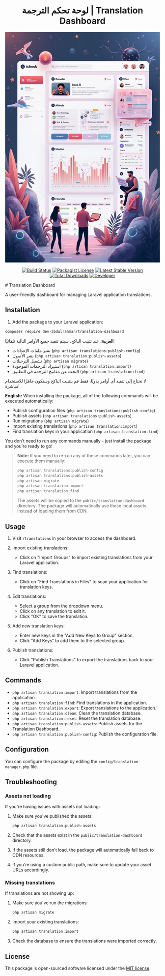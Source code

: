<h1 align="center">لوحة تحكم الترجمة | Translation Dashboard</h1>

<p align="center">
  <img src="resources/assets/images/package-bg.webp" alt="Translation Dashboard">
</p>

<p align="center">
  <a href="https://travis-ci.org/dev-3bdulrahman/translation-dashboard"><img src="https://travis-ci.org/dev-3bdulrahman/translation-dashboard.svg?branch=master" alt="Build Status"></a>
  <a href="http://choosealicense.com/licenses/mit/"><img src="https://poser.pugx.org/dev-3bdulrahman/translation-dashboard/license.png" alt="Packagist License"></a>
  <a href="https://packagist.org/packages/dev-3bdulrahman/translation-dashboard"><img src="https://poser.pugx.org/dev-3bdulrahman/translation-dashboard/version.png" alt="Latest Stable Version"></a>
  <a href="https://packagist.org/packages/dev-3bdulrahman/translation-dashboard"><img src="https://poser.pugx.org/dev-3bdulrahman/translation-dashboard/d/total.png" alt="Total Downloads"></a>
  <a href="https://3bdulrahman.com"><img src="https://img.shields.io/badge/Developer-Abdulrahman-blue.svg" alt="Developer"></a>
</p># Translation Dashboard

A user-friendly dashboard for managing Laravel application translations.

## Installation

1. Add the package to your Laravel application:

```bash
composer require dev-3bdulrahman/translation-dashboard
```

**العربية:**
عند تثبيت الباكج، سيتم تنفيذ جميع الأوامر التالية تلقائيًا:
- نشر ملفات الإعدادات (`php artisan translations:publish-config`)
- نشر الأصول (`php artisan translation:publish-assets`)
- تشغيل الترحيلات (`php artisan migrate`)
- استيراد الترجمات الموجودة (`php artisan translation:import`)
- البحث عن مفاتيح الترجمة في التطبيق (`php artisan translation:find`)

لا تحتاج إلى تنفيذ أي أوامر يدويًا، فقط قم بتثبيت الباكج وستكون جاهزًا للاستخدام مباشرة!

**English:**
When installing the package, all of the following commands will be executed automatically:
- Publish configuration files (`php artisan translations:publish-config`)
- Publish assets (`php artisan translations:publish-assets`)
- Run migrations (`php artisan migrate`)
- Import existing translations (`php artisan translation:import`)
- Find translation keys in your application (`php artisan translation:find`)

You don't need to run any commands manually - just install the package and you're ready to go!

> **Note:** If you need to re-run any of these commands later, you can execute them manually:
> ```bash
> php artisan translations:publish-config
> php artisan translations:publish-assets
> php artisan migrate
> php artisan translation:import
> php artisan translation:find
> ```
>
> The assets will be copied to the `public/translation-dashboard` directory. The package will automatically use these local assets instead of loading them from CDN.

## Usage

1. Visit `/translations` in your browser to access the dashboard.

2. Import existing translations:
   - Click on "Import Groups" to import existing translations from your Laravel application.

3. Find translations:
   - Click on "Find Translations in Files" to scan your application for translation keys.

4. Edit translations:
   - Select a group from the dropdown menu.
   - Click on any translation to edit it.
   - Click "OK" to save the translation.

5. Add new translation keys:
   - Enter new keys in the "Add New Keys to Group" section.
   - Click "Add Keys" to add them to the selected group.

6. Publish translations:
   - Click "Publish Translations" to export the translations back to your Laravel application.

## Commands

- `php artisan translation:import`: Import translations from the application.
- `php artisan translation:find`: Find translations in the application.
- `php artisan translation:export`: Export translations to the application.
- `php artisan translation:clean`: Clean the translation database.
- `php artisan translation:reset`: Reset the translation database.
- `php artisan translation:publish-assets`: Publish assets for the Translation Dashboard.
- `php artisan translation:publish-config`: Publish the configuration file.

## Configuration

You can configure the package by editing the `config/translation-manager.php` file.

## Troubleshooting

### Assets not loading

If you're having issues with assets not loading:

1. Make sure you've published the assets:
   ```bash
   php artisan translation:publish-assets
   ```

2. Check that the assets exist in the `public/translation-dashboard` directory.

3. If the assets still don't load, the package will automatically fall back to CDN resources.

4. If you're using a custom public path, make sure to update your asset URLs accordingly.

### Missing translations

If translations are not showing up:

1. Make sure you've run the migrations:
   ```bash
   php artisan migrate
   ```

2. Import your existing translations:
   ```bash
   php artisan translation:import
   ```

3. Check the database to ensure the translations were imported correctly.

## License

This package is open-sourced software licensed under the [MIT license](https://opensource.org/licenses/MIT).
